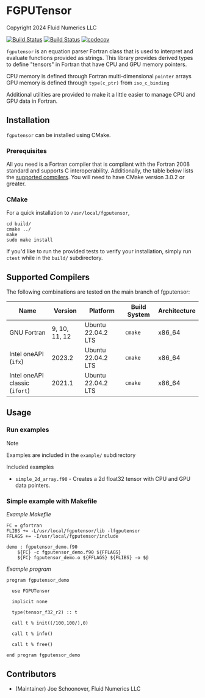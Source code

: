 # FGPUTensor
Copyright 2024 Fluid Numerics LLC

[![Build Status](https://github.com/fluidnumerics/fgputensor/actions/workflows/linux-gnu-cmake.yml/badge.svg)](https://github.com/FluidNumerics/fgputensor/actions/workflows/linux-gnu-cmake.yml)
[![Build Status](https://github.com/fluidnumerics/fgputensor/actions/workflows/linux-intel-cmake.yml/badge.svg)](https://github.com/FluidNumerics/fgputensor/actions/workflows/linux-intel-cmake.yml)
[![codecov](https://codecov.io/gh/FluidNumerics/fgputensor/graph/badge.svg?token=ZTCC9PFHOA)](https://codecov.io/gh/FluidNumerics/fgputensor)


`fgputensor` is an equation parser Fortran class that is used to interpret and evaluate functions provided as strings.
This library provides derived types to define "tensors" in Fortran that have CPU and GPU memory pointers.

CPU memory is defined through Fortran multi-dimensional `pointer` arrays
GPU memory is defined through `type(c_ptr)` from `iso_c_binding`

Additional utilities are provided to make it a little easier to manage CPU and GPU data in Fortran.


## Installation
`fgputensor` can be installed using CMake.

### Prerequisites
All you need is a Fortran compiler that is compliant with the Fortran 2008 standard and supports C interoperability. Additionally, the table below lists the [supported compilers](#supported-compilers). You will need to have CMake version 3.0.2 or greater.


### CMake
For a quick installation to `/usr/local/fgputensor`,
```
cd build/
cmake ../
make
sudo make install
```
If you'd like to run the provided tests to verify your installation, simply run `ctest` while in the `build/` subdirectory.


## Supported Compilers

The following combinations are tested on the main branch of fgputensor:

Name | Version | Platform | Build System | Architecture
--- | --- | --- | --- | --- |
GNU Fortran | 9, 10, 11, 12 | Ubuntu 22.04.2 LTS | `cmake` | x86_64
Intel oneAPI (`ifx`)| 2023.2 | Ubuntu 22.04.2 LTS | `cmake` | x86_64
Intel oneAPI classic (`ifort`) | 2021.1 | Ubuntu 22.04.2 LTS | `cmake` | x86_64

## Usage

### Run examples
> [!NOTE]
> Examples are included in the `example/` subdirectory

Included examples
* `simple_2d_array.f90` - Creates a 2d float32 tensor with CPU and GPU data pointers.


### Simple example with Makefile
*Example Makefile*
```
FC = gfortran
FLIBS += -L/usr/local/fgputensor/lib -lfgputensor
FFLAGS += -I/usr/local/fgputensor/include

demo : fgputensor_demo.f90
	${FC} -c fgputensor_demo.f90 ${FFLAGS}
	${FC} fgputensor_demo.o ${FFLAGS} ${FLIBS} -o $@
```

*Example program*
```
program fgputensor_demo

  use FGPUTensor

  implicit none

  type(tensor_f32_r2) :: t

  call t % init((/100,100/),0)

  call t % info()

  call t % free()

end program fgputensor_demo
```

## Contributors

* (Maintainer) Joe Schoonover, Fluid Numerics LLC
